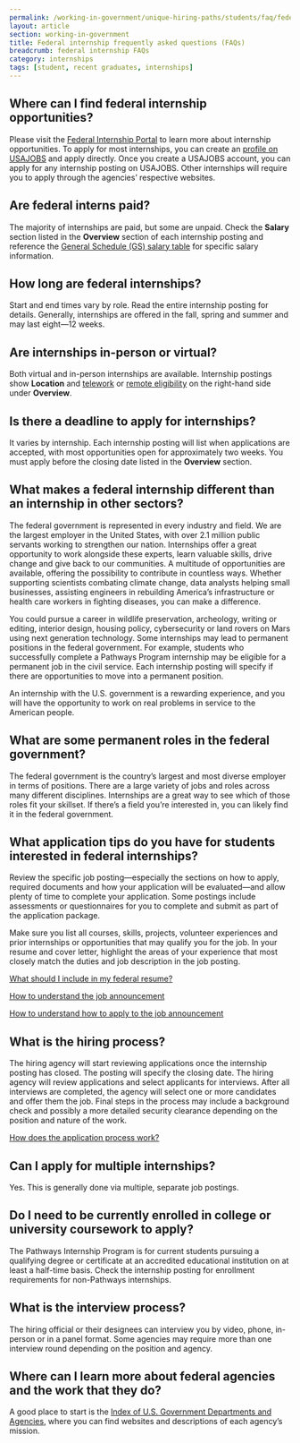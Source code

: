 ```yaml
---
permalink: /working-in-government/unique-hiring-paths/students/faq/federal-internship-FAQs/
layout: article
section: working-in-government
title: Federal internship frequently asked questions (FAQs)
breadcrumb: federal internship FAQs
category: internships
tags: [student, recent graduates, internships]
---
```

## Where can I find federal internship opportunities?

Please visit the [Federal Internship Portal](https://intern.usajobs.gov/) to learn more about internship opportunities. To apply for most internships, you can create an [profile on USAJOBS](https://www.usajobs.gov/Help/how-to/account/profile) and apply directly. Once you create a USAJOBS account, you can apply for any internship posting on USAJOBS. Other internships will require you to apply through the agencies’ respective websites. 

## Are federal interns paid?

The majority of internships are paid, but some are unpaid. Check the **Salary** section listed in the **Overview** section of each internship posting and reference the [General Schedule (GS) salary table](https://www.usajobs.gov/Help/working-in-government/pay-and-leave/) for specific salary information. 

## How long are federal internships? 
Start and end times vary by role. Read the entire internship posting for details. Generally, internships are offered in the fall, spring and summer and may last eight—12 weeks. 

## Are internships in-person or virtual?
Both virtual and in-person internships are available. Internship postings show **Location** and [telework](https://www.usajobs.gov/Help/faq/job-announcement/telework/) or [remote eligibility](https://www.usajobs.gov/Help/faq/job-announcement/remote/) on the right-hand side under **Overview**.

## Is there a deadline to apply for internships?
It varies by internship. Each internship posting will list when applications are accepted, with most opportunities open for approximately two weeks. You must apply before the closing date listed in the **Overview** section.

## What makes a federal internship different than an internship in other sectors? 

The federal government is represented in every industry and field. We are the largest employer in the United States, with over 2.1 million public servants working to strengthen our nation. Internships offer a great opportunity to work alongside these experts, learn valuable skills, drive change and give back to our communities. 
A multitude of opportunities are available, offering the possibility to contribute in countless ways. Whether supporting scientists combating climate change, data analysts helping small businesses, assisting engineers in rebuilding America’s infrastructure or health care workers in fighting diseases, you can make a difference. 

You could pursue a career in wildlife preservation, archeology, writing or editing, interior design, housing policy, cybersecurity or land rovers on Mars using next generation technology. Some internships may lead to permanent positions in the federal government. For example, students who successfully complete a Pathways Program internship may be eligible for a permanent job in the civil service. Each internship posting will specify if there are opportunities to move into a permanent position.

An internship with the U.S. government is a rewarding experience, and you will have the opportunity to work on real problems in service to the American people.

## What are some permanent roles in the federal government?

The federal government is the country’s largest and most diverse employer in terms of positions. There are a large variety of jobs and roles across many different disciplines. Internships are a great way to see which of those roles fit your skillset. If there’s a field you’re interested in, you can likely find it in the federal government.

## What application tips do you have for students interested in federal internships? 

Review the specific job posting—especially the sections on how to apply, required documents and how your application will be evaluated—and allow plenty of time to complete your application. Some postings include assessments or questionnaires for you to complete and submit as part of the application package.

Make sure you list all courses, skills, projects, volunteer experiences and prior internships or opportunities that may qualify you for the job. In your resume and cover letter, highlight the areas of your experience that most closely match the duties and job description in the job posting. 

[What should I include in my federal resume?](https://www.usajobs.gov/help/faq/application/documents/resume/what-to-include/)

[How to understand the job announcement](https://www.usajobs.gov/Help/how-to/job-announcement/)

[How to understand how to apply to the job announcement](https://www.usajobs.gov/Help/how-to/job-announcement/how-to-apply/)

## What is the hiring process?

The hiring agency will start reviewing applications once the internship posting has closed. The posting will specify the closing date. The hiring agency will review applications and select applicants for interviews. After all interviews are completed, the agency will select one or more candidates and offer them the job. Final steps in the process may include a background check and possibly a more detailed security clearance depending on the position and nature of the work.

[How does the application process work?](https://www.usajobs.gov/Help/faq/application/process/)

## Can I apply for multiple internships?

Yes. This is generally done via multiple, separate job postings.

## Do I need to be currently enrolled in college or university coursework to apply?
The Pathways Internship Program is for current students pursuing a qualifying degree or certificate at an accredited educational institution on at least a half-time basis. Check the internship posting for enrollment requirements for non-Pathways internships.

## What is the interview process?
The hiring official or their designees can interview you by video, phone, in-person or in a panel format. Some agencies may require more than one interview round depending on the position and agency. 

## Where can I learn more about federal agencies and the work that they do?
A good place to start is the [Index of U.S. Government Departments and Agencies](https://www.usa.gov/federal-agencies), where you can find websites and descriptions of each agency’s mission.

